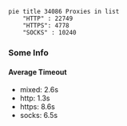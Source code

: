 
```mermaid
pie title 34086 Proxies in list
    "HTTP" : 22749
    "HTTPS": 4778
    "SOCKS" : 10240
```

### Some Info
#### Average Timeout

- mixed: 2.6s
- http: 1.3s
- https: 8.6s
- socks: 6.5s